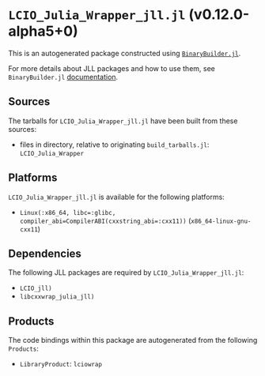 # `LCIO_Julia_Wrapper_jll.jl` (v0.12.0-alpha5+0)

This is an autogenerated package constructed using [`BinaryBuilder.jl`](https://github.com/JuliaPackaging/BinaryBuilder.jl).

For more details about JLL packages and how to use them, see `BinaryBuilder.jl` [documentation](https://juliapackaging.github.io/BinaryBuilder.jl/dev/jll/).

## Sources

The tarballs for `LCIO_Julia_Wrapper_jll.jl` have been built from these sources:

* files in directory, relative to originating `build_tarballs.jl`: `LCIO_Julia_Wrapper`

## Platforms

`LCIO_Julia_Wrapper_jll.jl` is available for the following platforms:

* `Linux(:x86_64, libc=:glibc, compiler_abi=CompilerABI(cxxstring_abi=:cxx11))` (`x86_64-linux-gnu-cxx11`)

## Dependencies

The following JLL packages are required by `LCIO_Julia_Wrapper_jll.jl`:

* `LCIO_jll)`
* `libcxxwrap_julia_jll)`

## Products

The code bindings within this package are autogenerated from the following `Products`:

* `LibraryProduct`: `lciowrap`
